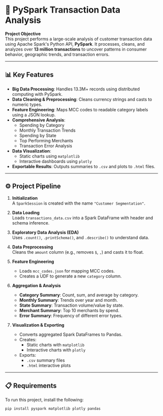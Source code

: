 # 🧮 PySpark Transaction Data Analysis

**Project Objective**  
This project performs a large-scale analysis of customer transaction data using Apache Spark's Python API, **PySpark**. It processes, cleans, and analyzes over **13 million transactions** to uncover patterns in consumer behavior, geographic trends, and transaction errors.

---

## 📊 Key Features

- **Big Data Processing**: Handles 13.3M+ records using distributed computing with PySpark.
- **Data Cleaning & Preprocessing**: Cleans currency strings and casts to numeric types.
- **Feature Engineering**: Maps MCC codes to readable category labels using a JSON lookup.
- **Comprehensive Analysis**:
  - Spending by Category
  - Monthly Transaction Trends
  - Spending by State
  - Top Performing Merchants
  - Transaction Error Analysis
- **Data Visualization**:
  - Static charts using `matplotlib`
  - Interactive dashboards using `plotly`
- **Exportable Results**: Outputs summaries to `.csv` and plots to `.html` files.

---

## ⚙️ Project Pipeline

1. **Initialization**  
   A `SparkSession` is created with the name `"Customer Segmentation"`.

2. **Data Loading**  
   Loads `transactions_data.csv` into a Spark DataFrame with header and schema inference.

3. **Exploratory Data Analysis (EDA)**  
   Uses `.count()`, `.printSchema()`, and `.describe()` to understand data.

4. **Data Preprocessing**  
   Cleans the `amount` column (e.g., removes `$`, `,`) and casts it to float.

5. **Feature Engineering**  
   - Loads `mcc_codes.json` for mapping MCC codes.
   - Creates a UDF to generate a new `category` column.

6. **Aggregation & Analysis**
   - **Category Summary**: Count, sum, and average by category.
   - **Monthly Summary**: Trends over year and month.
   - **State Summary**: Transaction volume/value by state.
   - **Merchant Summary**: Top 10 merchants by spend.
   - **Error Summary**: Frequency of different error types.

7. **Visualization & Exporting**
   - Converts aggregated Spark DataFrames to Pandas.
   - Creates:
     - Static charts with `matplotlib`
     - Interactive charts with `plotly`
   - Exports:
     - `.csv` summary files
     - `.html` interactive plots

---

## 📋 Requirements

To run this project, install the following:

```bash
pip install pyspark matplotlib plotly pandas